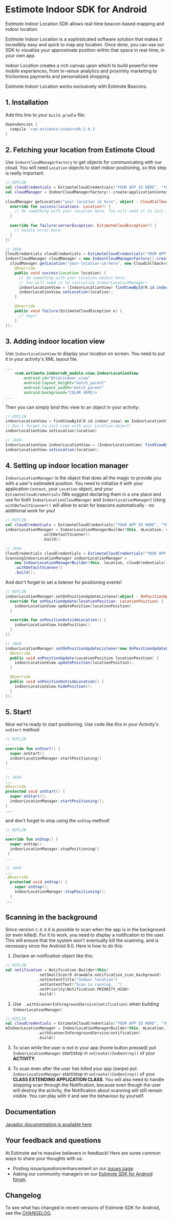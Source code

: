 # Estimote Indoor SDK for Android

Estimote Indoor Location SDK allows real-time beacon-based mapping and indoor location.

Estimote Indoor Location is a sophisticated software solution that makes it incredibly easy and quick to map any location. Once done, you can use our SDK to visualize your approximate position within that space in real-time, in your own app.

Indoor Location creates a rich canvas upon which to build powerful new mobile experiences, from in-venue analytics and proximity marketing to frictionless payments and personalized shopping.

Estimote Indoor Location works exclusively with Estimote Beacons.


## 1. Installation

Add this line to your `build.gradle` file:

```gradle
dependencies {
  compile 'com.estimote:indoorsdk:2.0.1'
}
```

## 2. Fetching your location from Estimote Cloud

Use `IndoorCloudManagerFactory` to get objects for communicating with our cloud.
You will need `Location` objects to start indoor positioning, so this step is really important.

```Kotlin
// KOTLIN
val cloudCredentials = EstimoteCloudCredentials("YOUR APP ID HERE", "YOUR APP TOKEN HERE")
val cloudManager = IndoorCloudManagerFactory().create(applicationContext, cloudCredentials)
        
cloudManager.getLocation("your location id here", object : CloudCallback<Location> {
  override fun success(locations: Location?) {
    // do something with your location here. You will need it to init IndoorManager and IndoorView           
  }
  
  override fun failure(serverException: EstimoteCloudException?) {
    // handle error here             
  }
})
```
```Java
// JAVA
CloudCredentials cloudCredentials = EstimoteCloudCredentials("YOUR APP ID HERE", "YOUR APP TOKEN HERE");
IndoorCloudManager cloudManager = new IndoorCloudManagerFactory().create(this, cloudCredentials);
  cloudManager.getLocation("your-location-id-here", new CloudCallback<Location>() {
    @Override
    public void success(Location location) {
      // do something with your Location object here.
      // You will need it to initialise IndoorLocationManager!
      indoorLocationView = (IndoorLocationView) findViewById(R.id.indoor_view);
      indoorLocationView.setLocation(location);
    }

    @Override
    public void failure(EstimoteCloudException e) {
      // oops!
    }
});

```

## 3. Adding indoor location view

Use `IndoorLocationView` to display your location on screen. You need to put it in your activity's XML layout file.

```xml
...
    <com.estimote.indoorsdk_module.view.IndoorLocationView
        android:id="@+id/indoor_view"
        android:layout_height="match_parent"
        android:layout_width="match_parent"
        android:background="COLOR HERE/>
...
```
Then you can simply bind this view to an object in your activity:

```Kotlin
// KOTLIN
indoorLocationView = findViewById(R.id.indoor_view) as IndoorLocationView
// Don't forget to init view with your Location object!
indoorLocationView.setLocation(location)
```

```Java
// JAVA
IndoorLocationView indoorLocationView = (IndoorLocationView) findViewById(R.id.indoor_view);
indoorLocationView.setLocation(location);
```
## 4. Setting up indoor location manager
`IndoorLocationManager` is the object that does all the magic to provide you with a user's estimated position.
You need to initialize it with your application `Context`, your `Location` object, and your `EstimoteCloudCredentials` (We suggest declaring them in a one place and use for both `IndoorLocationCloudManager` and `IndoorLocationManager`)  Using `withDefaultScanner()` will allow to scan for beacons automatically - no additional work for you!
```Kotlin
// KOTLIN
val cloudCredentials = EstimoteCloudCredentials("YOUR APP ID HERE", "YOUR APP TOKEN HERE")
indoorLocationManager = IndoorLocationManagerBuilder(this, mLocation, cloudCredentials)
                .withDefaultScanner()
                .build()
```
```Java
// JAVA
CloudCredentials cloudCredentials = EstimoteCloudCredentials("YOUR APP ID HERE", "YOUR APP TOKEN HERE");
ScanningIndoorLocationManager indoorLocationManager = 
    new IndoorLocationManagerBuilder(this, location, cloudCredentials)
    .withDefaultScanner()
    .build();
```
And don't forget to set a listener for positioning events!

```Kotlin
// KOTLIN
indoorLocationManager.setOnPositionUpdateListener(object : OnPositionUpdateListener {
  override fun onPositionUpdate(locationPosition: LocationPosition) {
    indoorLocationView.updatePosition(locationPosition)
  }

  override fun onPositionOutsideLocation() {
    indoorLocationView.hidePosition()
  }
})
```

```Java
// JAVA
indoorLocationManager.setOnPositionUpdateListener(new OnPositionUpdateListener() {
  @Override
  public void onPositionUpdate(LocationPosition locationPosition) {
    indoorLocationView.updatePosition(locationPosition);
  }

  @Override
  public void onPositionOutsideLocation() {
    indoorLocationView.hidePosition();
  }
});
```
## 5. Start!
Now we're ready to start positioning. Use code like this in your Activity's `onStart` method:
```Kotlin
// KOTLIN
...
override fun onStart() {
  super.onStart()
  indoorLocationManager.startPositioning()
}
...
```
```Java
// JAVA
...
@Override
protected void onStart() {
  super.onStart();
  indoorLocationManager.startPositioning();
}
...
```
and don't forget to stop using the `onStop` method!
```Kotlin
// KOTLIN
...
override fun onStop() {
  super.onStop()
  indoorLocationManager.stopPositioning() 
 }
...
```
```Java
// JAVA
...
 @Override
  protected void onStop() {
    super.onStop();
    indoorLocationManager.stopPositioning();
  }
...
```
## Scanning in the background
Since version `2.0.0` it is possible to scan when the app is in the background (or even killed). For it to work, you need to display a notification to the user. This will ensure that the system won't eventually kill the scanning, and is necessary since the Android 8.0. Here is how to do this:
1. Declare an notification object like this: 
``` Kotlin
// KOTLIN
val notification = Notification.Builder(this)
              .setSmallIcon(R.drawable.notification_icon_background)
              .setContentTitle("Indoor location")
              .setContentText("Scan is running...")
              .setPriority(Notification.PRIORITY_HIGH)
              .build()
```

2. Use ` .withScannerInForegroundService(notification)` when building `IndoorLocationManager`:
``` Kotlin
// KOTLIN
val cloudCredentials = EstimoteCloudCredentials("YOUR APP ID HERE", "YOUR APP TOKEN HERE")
mIndoorLocationManager = IndoorLocationManagerBuilder(this, mLocation, cloudCredentiuals)
              .withScannerInForegroundService(notification)
              .build()
```

3. To scan while the user is not in your app (home button pressed) put `IndoorLocationManager` start/stop in `onCreate()`/`onDestroy()` of your **ACTIVITY**. 

4. To scan even after the user has killed your app (swipe) put `IndoorLocationManager` start/stop in `onCreate()`/`onDestroy()` of your **CLASS EXTENDING APPLICATION CLASS**. You will also need to handle stopping scan through the Notification, because even though the user will destroy the activity, the Notification about scanning will still remain visible. You can play with it and see the behaviour by yourself. 

## Documentation
[Javadoc documentation is available here](https://estimote.github.io/Android-Indoor-SDK/docs/index.html)

## Your feedback and questions
At Estimote we're massive believers in feedback! Here are some common ways to share your thoughts with us:
  - Posting issue/question/enhancement on our [issues page](https://github.com/Estimote/Android-indoor-SDK/issues).
  - Asking our community managers on our [Estimote SDK for Android forum](https://forums.estimote.com/c/android-sdk).

## Changelog
To see what has changed in recent versions of Estimote SDK for Android, see the [CHANGELOG](CHANGELOG.md).
